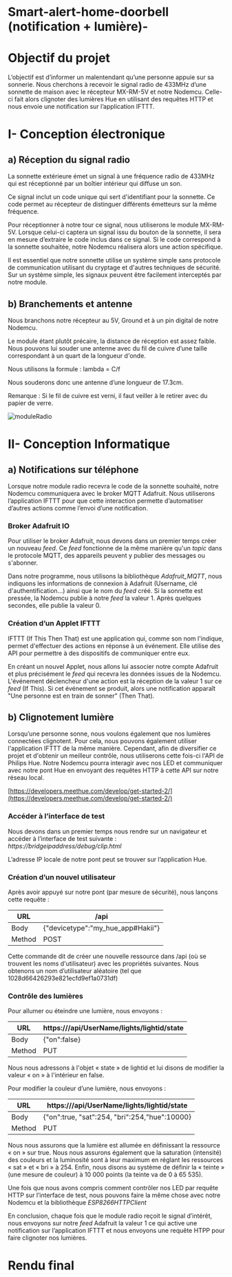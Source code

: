 # Smart-alert-home-doorbell (notification + lumière)-

# **Objectif du projet**

L’objectif est d’informer un malentendant qu’une personne appuie sur sa sonnerie. Nous cherchons à recevoir le signal radio de 433MHz d’une sonnette de maison avec le récepteur MX-RM-5V et notre Nodemcu. Celle-ci fait alors clignoter des lumières Hue en utilisant des requêtes HTTP et nous envoie une notification sur l’application IFTTT.

# I- Conception électronique

## a) Réception du signal radio

La sonnette extérieure émet un signal à une fréquence radio de 433MHz qui est réceptionné par un boîtier intérieur qui diffuse un son.

Ce signal inclut un code unique qui sert d'identifiant pour la sonnette. Ce code permet au récepteur de distinguer différents émetteurs sur la même fréquence.

Pour réceptionner à notre tour ce signal, nous utiliserons le module MX-RM-5V. Lorsque celui-ci  captera un signal issu du bouton de la sonnette, il sera en mesure d’extraire le code inclus dans ce signal. Si le code correspond à la sonnette souhaitée, notre Nodemcu réalisera alors une action spécifique.

Il est essentiel que notre sonnette utilise un système simple sans protocole de communication utilisant du cryptage et d'autres techniques de sécurité. Sur un système simple, les signaux peuvent être facilement interceptés par notre module.

## b) Branchements et antenne

Nous branchons notre récepteur au 5V, Ground et à un pin digital de notre Nodemcu.

Le module étant plutôt précaire, la distance de réception est assez faible. Nous pouvons lui souder une antenne avec du fil de cuivre d’une taille correspondant à un quart de la longueur d'onde.

Nous utilisons la formule : lambda = C/f

Nous souderons donc une antenne d’une longueur de 17.3cm.

Remarque : Si le fil de cuivre est verni, il faut veiller à le retirer avec du papier de verre.

![moduleRadio](https://github.com/Haki-i/Smart-alert-home-doorbell-/assets/137703849/6e3d09d0-6311-4b19-b2e9-22630bb3ca3d)

# II- Conception Informatique

## a) Notifications sur téléphone

Lorsque notre module radio recevra le code de la sonnette souhaité, notre Nodemcu communiquera avec le broker MQTT Adafruit. Nous utiliserons l’application IFTTT pour que cette interaction permette d’automatiser d’autres actions comme l’envoi d’une notification.

### Broker Adafruit IO

Pour utiliser le broker Adafruit, nous devons dans un premier temps créer un nouveau *feed*. Ce *feed* fonctionne de la même manière qu'un *topic* dans le protocole MQTT, des appareils peuvent y publier des messages ou s'abonner.

Dans notre programme, nous utilisons la bibliothèque *Adafruit_MQTT*, nous indiquons les informations de connexion à Adafruit (Username, clé d'authentification...) ainsi que le nom du *feed* créé.
Si la sonnette est pressée, la Nodemcu publie à notre *feed* la valeur 1. Après quelques secondes, elle publie la valeur 0.

### Création d’un Applet IFTTT

IFTTT (If This Then That) est une application qui, comme son nom l'indique, permet d'effectuer des actions en réponse à un événement. Elle utilise des API pour permettre à des dispositifs de communiquer entre eux.

En créant un nouvel Applet, nous allons lui associer notre compte Adafruit et plus précisément le *feed* qui recevra les données issues de la Nodemcu. L'événement déclencheur d'une action est la réception de la valeur 1 sur ce *feed* (If This).
Si cet événement se produit, alors une notification apparaît "Une personne est en train de sonner" (Then That).

## b) Clignotement lumière

Lorsqu’une personne sonne, nous voulons également que nos lumières connectées clignotent. Pour cela, nous pouvons également utiliser l'application IFTTT de la même manière. Cependant, afin de diversifier ce projet et d'obtenir un meilleur contrôle, nous utiliserons cette fois-ci l'API de Philips Hue.
Notre Nodemcu pourra interagir avec nos LED et communiquer avec notre pont Hue en envoyant des requêtes HTTP à cette API sur notre réseau local.

[https://developers.meethue.com/develop/get-started-2/](https://developers.meethue.com/develop/get-started-2/)

### Accéder à l’interface de test

Nous devons dans un premier temps nous rendre sur un navigateur et accéder à l’interface de test suivante : *https://bridgeipaddress/debug/clip.html*

L’adresse IP locale de notre pont peut se trouver sur l’application Hue.

### Création d’un nouvel utilisateur

Après avoir appuyé sur notre pont (par mesure de sécurité), nous lançons cette requête :

| URL | /api |
| --- | --- |
| Body | {"devicetype":"my_hue_app#Hakii"} |
| Method | POST |

Cette commande dit de créer une nouvelle ressource dans /api (où se trouvent les noms d'utilisateur) avec les propriétés suivantes. Nous obtenons un nom d’utilisateur aléatoire (tel que 1028d66426293e821ecfd9ef1a0731df)

### Contrôle des lumières

Pour allumer ou éteindre une lumière, nous envoyons :

| URL | https://<bridgeipaddress>/api/UserName/lights/lightid/state |
| --- | --- |
| Body | {"on":false} |
| Method | PUT |

Nous nous adressons à l'objet « state » de lightid et lui disons de modifier la valeur « on » à l'intérieur en false.

Pour modifier la couleur d’une lumière, nous envoyons : 

| URL | https://<bridgeipaddress>/api/UserName/lights/lightid/state |
| --- | --- |
| Body | {"on":true, "sat":254, "bri":254,"hue":10000} |
| Method | PUT |

Nous nous assurons que la lumière est allumée en définissant la ressource « on » sur true. Nous nous assurons également que la saturation (intensité) des couleurs et la luminosité sont à leur maximum en réglant les ressources « sat » et « bri » à 254. Enfin, nous disons au système de définir la « teinte » (une mesure de couleur) à 10 000 points (la teinte va de 0 à 65 535).

Une fois que nous avons compris comment contrôler nos LED par requête  HTTP sur l’interface de test, nous pouvons faire la même chose avec notre Nodemcu et la bibliothèque *ESP8266HTTPClient*

En conclusion, chaque fois que le module radio reçoit le signal d’intérêt, nous envoyons sur notre *feed* Adafruit la valeur 1 ce qui active une notification sur l’application IFTTT et nous envoyons une requête HTPP pour faire clignoter nos lumières.

# Rendu final
